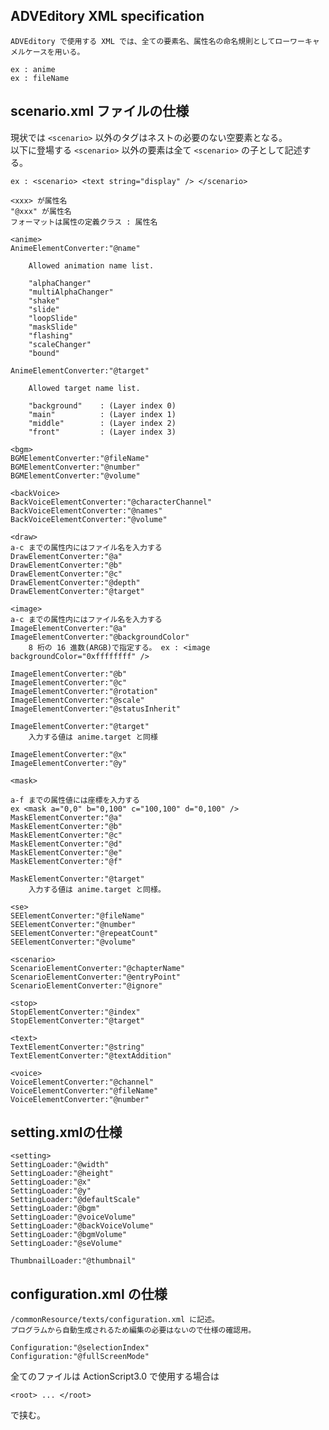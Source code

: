 ## ADVEditory XML specification
	ADVEditory で使用する XML では、全ての要素名、属性名の命名規則としてローワーキャメルケースを用いる。

	ex : anime
	ex : fileName

## scenario.xml	ファイルの仕様

現状では `<scenario>` 以外のタグはネストの必要のない空要素となる。  
以下に登場する `<scenario>` 以外の要素は全て `<scenario>` の子として記述する。

	ex : <scenario> <text string="display" /> </scenario>

	<xxx> が属性名
	"@xxx" が属性名
	フォーマットは属性の定義クラス : 属性名
	
	<anime>
	AnimeElementConverter:"@name"
		
		Allowed animation name list.
			
		"alphaChanger"
		"multiAlphaChanger"
		"shake"
		"slide"
		"loopSlide"
		"maskSlide"
		"flashing"
		"scaleChanger"
		"bound"
	
	AnimeElementConverter:"@target"
	
		Allowed target name list.

		"background"	: (Layer index 0)
		"main"			: (Layer index 1)
		"middle"		: (Layer index 2)
		"front"			: (Layer index 3)

	<bgm>
	BGMElementConverter:"@fileName"
	BGMElementConverter:"@number"
	BGMElementConverter:"@volume"

	<backVoice>
	BackVoiceElementConverter:"@characterChannel"
	BackVoiceElementConverter:"@names"
	BackVoiceElementConverter:"@volume"

	<draw>
	a-c までの属性内にはファイル名を入力する
	DrawElementConverter:"@a"
	DrawElementConverter:"@b"
	DrawElementConverter:"@c"
	DrawElementConverter:"@depth"
	DrawElementConverter:"@target"

	<image>
	a-c までの属性内にはファイル名を入力する
	ImageElementConverter:"@a"
	ImageElementConverter:"@backgroundColor"
		8 桁の 16 進数(ARGB)で指定する。 ex : <image backgroundColor="0xffffffff" />

	ImageElementConverter:"@b"
	ImageElementConverter:"@c"
	ImageElementConverter:"@rotation"
	ImageElementConverter:"@scale"
	ImageElementConverter:"@statusInherit"

	ImageElementConverter:"@target"
		入力する値は anime.target と同様

	ImageElementConverter:"@x"
	ImageElementConverter:"@y"

	<mask>

	a-f までの属性値には座標を入力する
	ex <mask a="0,0" b="0,100" c="100,100" d="0,100" />
	MaskElementConverter:"@a"
	MaskElementConverter:"@b"
	MaskElementConverter:"@c"
	MaskElementConverter:"@d"
	MaskElementConverter:"@e"
	MaskElementConverter:"@f"

	MaskElementConverter:"@target"
		入力する値は anime.target と同様。
	
	<se>
	SEElementConverter:"@fileName"
	SEElementConverter:"@number"
	SEElementConverter:"@repeatCount"
	SEElementConverter:"@volume"

	<scenario>
	ScenarioElementConverter:"@chapterName"
	ScenarioElementConverter:"@entryPoint"
	ScenarioElementConverter:"@ignore"

	<stop>
	StopElementConverter:"@index"
	StopElementConverter:"@target"

	<text>
	TextElementConverter:"@string"
	TextElementConverter:"@textAddition"

	<voice>
	VoiceElementConverter:"@channel"
	VoiceElementConverter:"@fileName"
	VoiceElementConverter:"@number"

## setting.xmlの仕様

	<setting>
	SettingLoader:"@width"
	SettingLoader:"@height"
	SettingLoader:"@x"
	SettingLoader:"@y"
	SettingLoader:"@defaultScale"
	SettingLoader:"@bgm"
	SettingLoader:"@voiceVolume"
	SettingLoader:"@backVoiceVolume"
	SettingLoader:"@bgmVolume"
	SettingLoader:"@seVolume"

	ThumbnailLoader:"@thumbnail"

## configuration.xml の仕様

	/commonResource/texts/configuration.xml に記述。
	プログラムから自動生成されるため編集の必要はないので仕様の確認用。

	Configuration:"@selectionIndex"
	Configuration:"@fullScreenMode"

全てのファイルは ActionScript3.0 で使用する場合は

	<root> ... </root>

で挟む。